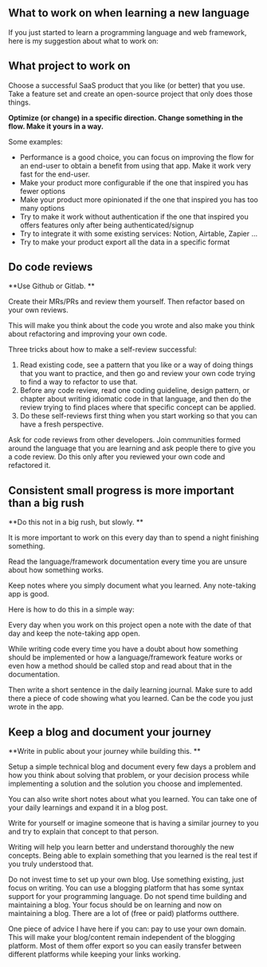 ## What to work on when learning a new language

If you just started to learn a programming language and web framework, here is my suggestion about what to work on: 

## What project to work on

Choose a successful SaaS product that you like (or better) that you use. 
Take a feature set and create an open-source project that only does those things. 

**Optimize (or change) in a specific direction. Change something in the flow. Make it yours in a way.** 

Some examples: 

- Performance is a good choice, you can focus on improving the flow for an end-user to obtain a benefit from using that app. Make it work very fast for the end-user.  
- Make your product more configurable if the one that inspired you has fewer options
- Make your product more opinionated if the one that inspired you has too many options 
- Try to make it work without authentication if the one that inspired you offers features only after being authenticated/signup
- Try to integrate it with some existing services: Notion, Airtable, Zapier ... 
- Try to make your product export all the data in a specific format

## Do code reviews

**Use Github or Gitlab. **

Create their MRs/PRs and review them yourself. Then refactor based on your own reviews. 

This will make you think about the code you wrote and also make you think about refactoring and improving your own code. 

Three tricks about how to make a self-review successful:
1. Read existing code, see a pattern that you like or a way of doing things that you want to practice, and then go and review your own code trying to find a way to refactor to use that.
2. Before any code review, read one coding guideline, design pattern, or chapter about writing idiomatic code in that language, and then do the review trying to find places where that specific concept can be applied.
3. Do these self-reviews first thing when you start working so that you can have a fresh perspective.

Ask for code reviews from other developers. Join communities formed around the language that you are learning and ask people there to give you a code review. Do this only after you reviewed your own code and refactored it. 

## Consistent small progress is more important than a big rush

**Do this not in a big rush, but slowly. **

It is more important to work on this every day than to spend a night finishing something. 

Read the language/framework documentation every time you are unsure about how something works. 

Keep notes where you simply document what you learned. Any note-taking app is good. 

Here is how to do this in a simple way: 

Every day when you work on this project open a note with the date of that day and keep the note-taking app open. 

While writing code every time you have a doubt about how something should be implemented or how a language/framework feature works or even how a method should be called stop and read about that in the documentation. 

Then write a short sentence in the daily learning journal. Make sure to add there a piece of code showing what you learned. Can be the code you just wrote in the app. 

## Keep a blog and document your journey

**Write in public about your journey while building this. **

Setup a simple technical blog and document every few days a problem and how you think about solving that problem, or your decision process while implementing a solution and the solution you choose and implemented.

You can also write short notes about what you learned. 
You can take one of your daily learnings and expand it in a blog post. 

Write for yourself or imagine someone that is having a similar journey to you and try to explain that concept to that person. 

Writing will help you learn better and understand thoroughly the new concepts. Being able to explain something that you learned is the real test if you truly understood that. 

Do not invest time to set up your own blog. Use something existing, just focus on writing. 
You can use a blogging platform that has some syntax support for your programming language. 
Do not spend time building and maintaining a blog. Your focus should be on learning and now on maintaining a blog. There are a lot of (free or paid) platforms outthere. 

One piece of advice I have here if you can: pay to use your own domain. This will make your blog/content remain independent of the blogging platform. Most of them offer export so you can easily transfer between different platforms while keeping your links working. 


